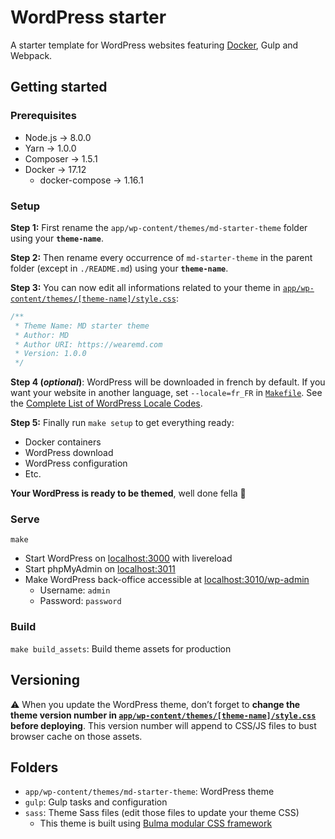 # WordPress starter
A starter template for WordPress websites featuring [Docker](https://www.docker.com), Gulp and Webpack.

## Getting started

### Prerequisites
* Node.js -> 8.0.0
* Yarn -> 1.0.0
* Composer -> 1.5.1
* Docker -> 17.12
  * docker-compose -> 1.16.1

### Setup
**Step 1:** First rename the `app/wp-content/themes/md-starter-theme` folder using your **`theme-name`**.

**Step 2:** Then rename every occurrence of `md-starter-theme` in the parent folder (except in `./README.md`) using your **`theme-name`**.

**Step 3:** You can now edit all informations related to your theme in [`app/wp-content/themes/[theme-name]/style.css`](https://github.com/wearemd/wordpress-starter/blob/master/app/wp-content/themes/md-starter-theme/style.css):

```css
/**
 * Theme Name: MD starter theme
 * Author: MD
 * Author URI: https://wearemd.com
 * Version: 1.0.0
 */

```

**Step 4 (*optional*)**: WordPress will be downloaded in french by default. If you want your website in another language, set `--locale=fr_FR` in [`Makefile`](https://github.com/wearemd/wordpress-starter/blob/master/Makefile#L17). See the [Complete List of WordPress Locale Codes](https://wpastra.com/docs/complete-list-wordpress-locale-codes/).

**Step 5:** Finally run `make setup` to get everything ready:
- Docker containers
- WordPress download
- WordPress configuration
- Etc.

**Your WordPress is ready to be themed**, well done fella 👊

### Serve
`make`
* Start WordPress on [localhost:3000](http://localhost:3000) with livereload
* Start phpMyAdmin on [localhost:3011](http://localhost:3011)
* Make WordPress back-office accessible at [localhost:3010/wp-admin](http://localhost:3010/wp-admin)
  * Username: `admin`
  * Password: `password`

### Build
`make build_assets`: Build theme assets for production

## Versioning
⚠️ When you update the WordPress theme, don’t forget to **change the theme version number in [`app/wp-content/themes/[theme-name]/style.css`](https://github.com/wearemd/wordpress-starter/blob/master/app/wp-content/themes/md-starter-theme/style.css#L5) before deploying**. This version number will append to CSS/JS files to bust browser cache on those assets.

## Folders
* `app/wp-content/themes/md-starter-theme`: WordPress theme
* `gulp`: Gulp tasks and configuration
* `sass`: Theme Sass files (edit those files to update your theme CSS)
  * This theme is built using [Bulma modular CSS framework](https://bulma.io)
